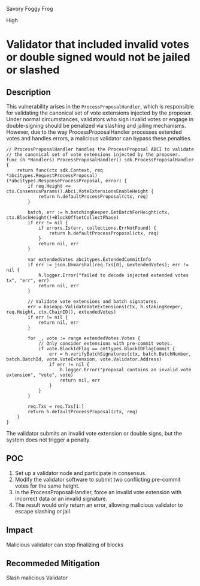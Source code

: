 Savory Foggy Frog

High

# Validator that included invalid votes or double signed would not be jailed or slashed

## Description
This vulnerability arises in the `ProcessProposalHandler`, which is responsible for validating the canonical set of vote extensions injected by the proposer. Under normal circumstances, validators who sign invalid votes or engage in double-signing should be penalized via slashing and jailing mechanisms. However, due to the way ProcessProposalHandler processes extended votes and handles errors, a malicious validator can bypass these penalties.

```solidity
// ProcessProposalHandler handles the ProcessProposal ABCI to validate
// the canonical set of vote extensions injected by the proposer.
func (h *Handlers) ProcessProposalHandler() sdk.ProcessProposalHandler {
	return func(ctx sdk.Context, req *abcitypes.RequestProcessProposal) (*abcitypes.ResponseProcessProposal, error) {
		if req.Height <= ctx.ConsensusParams().Abci.VoteExtensionsEnableHeight {
			return h.defaultProcessProposal(ctx, req)
		}

		batch, err := h.batchingKeeper.GetBatchForHeight(ctx, ctx.BlockHeight()+BlockOffsetCollectPhase)
		if err != nil {
			if errors.Is(err, collections.ErrNotFound) {
				return h.defaultProcessProposal(ctx, req)
			}
			return nil, err
		}

		var extendedVotes abcitypes.ExtendedCommitInfo
		if err := json.Unmarshal(req.Txs[0], &extendedVotes); err != nil {
			h.logger.Error("failed to decode injected extended votes tx", "err", err)
			return nil, err
		}

		// Validate vote extensions and batch signatures.
		err = baseapp.ValidateVoteExtensions(ctx, h.stakingKeeper, req.Height, ctx.ChainID(), extendedVotes)
		if err != nil {
			return nil, err
		}

		for _, vote := range extendedVotes.Votes {
			// Only consider extensions with pre-commit votes.
			if vote.BlockIdFlag == cmttypes.BlockIDFlagCommit {
				err = h.verifyBatchSignatures(ctx, batch.BatchNumber, batch.BatchId, vote.VoteExtension, vote.Validator.Address)
				if err != nil {
					h.logger.Error("proposal contains an invalid vote extension", "vote", vote)
					return nil, err
				}
			}
		}

		req.Txs = req.Txs[1:]
		return h.defaultProcessProposal(ctx, req)
	}
}
```
The validator submits an invalid vote extension or double signs, but the system does not trigger a penalty.
## POC 
1. Set up a validator node and participate in consensus.
2. Modify the validator software to submit two conflicting pre-commit votes for the same height.
3. In the ProcessProposalHandler, force an invalid vote extension with incorrect data or an invalid signature.
4. The result would only return an error, allowing malicious validator to escape slashing or jail
## Impact
Malicious validator can stop finalizing of blocks
## Recommeded Mitigation
Slash malicious Validator